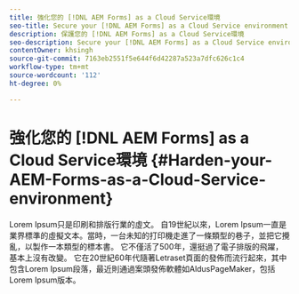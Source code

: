 ```yaml
---
title: 強化您的 [!DNL AEM Forms] as a Cloud Service環境
seo-title: Secure your [!DNL AEM Forms] as a Cloud Service environment
description: 保護您的 [!DNL AEM Forms] as a Cloud Service環境
seo-description: Secure your [!DNL AEM Forms] as a Cloud Service environment
contentOwner: khsingh
source-git-commit: 7163eb2551f5e644f6d42287a523a7dfc626c1c4
workflow-type: tm+mt
source-wordcount: '112'
ht-degree: 0%

---
```



# 強化您的 [!DNL AEM Forms] as a Cloud Service環境 {#Harden-your-AEM-Forms-as-a-Cloud-Service-environment}

Lorem Ipsum只是印刷和排版行業的虛文。 自19世紀以來，Lorem Ipsum一直是業界標準的虛擬文本。當時，一台未知的打印機走進了一條類型的巷子，並把它攪亂，以製作一本類型的標本書。 它不僅活了500年，還挺過了電子排版的飛躍，基本上沒有改變。 它在20世紀60年代隨著Letraset頁面的發佈而流行起來，其中包含Lorem Ipsum段落，最近則通過案頭發佈軟體如AldusPageMaker，包括Lorem Ipsum版本。
